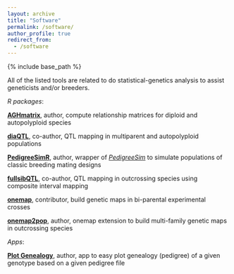 ```yaml
---
layout: archive
title: "Software"
permalink: /software/
author_profile: true
redirect_from:
  - /software
---
```


{% include base_path %}

All of the listed tools are related to do statistical-genetics analysis to assist geneticists and/or breeders.

*R packages*:

**[AGHmatrix](https://cran.r-project.org/package=AGHmatrix)**, author, compute relationship matrices for diploid and autopolyploid species

**[diaQTL](https://www.github.com/jendelman/diaQTL)**, co-author, QTL mapping in multiparent and autopolyploid populations

**[PedigreeSimR](https://github.com/rramadeu/PedigreeSimR)**, author, wrapper of *[PedigreeSim](https://www.wur.nl/en/show/Software-PedigreeSim.htm)* to simulate populations of classic breeding mating designs

**[fullsibQTL](https://www.github.com/augusto-garcia/fullsibQTL)**, co-author, QTL mapping in outcrossing species using composite interval mapping

**[onemap](https://cran.r-project.org/package=onemap)**, contributor, build genetic maps in bi-parental experimental crosses

**[onemap2pop](https://www.github.com/augusto-garcia/onemap2pop)**, author, onemap extension to build multi-family genetic maps in outcrossing species

*Apps*:

**[Plot Genealogy](https://rramadeu.shinyapps.io/PlotGenealogy/)**, author, app to easy plot genealogy (pedigree) of a given genotype based on a given pedigree file
